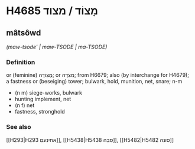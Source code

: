 # H4685 מָצוֹד / מצוד

## mâtsôwd

_(maw-tsode' | maw-TSODE | ma-TSODE)_

### Definition

or (feminine) מְצוֹדָה; or מצֹדָה; from H6679; also (by interchange for H4679); a fastness or (beseiging) tower; bulwark, hold, munition, net, snare; n-m

- (n m) siege-works, bulwark
- hunting implement, net
- (n f) net
- fastness, stronghold

### See also

[[H293|H293 אחינעם]], [[H5438|H5438 סבה]], [[H5482|H5482 סונה]]
